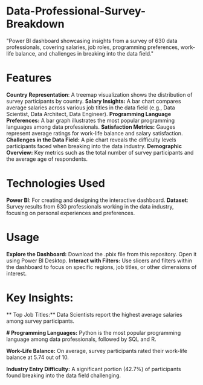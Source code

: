 # Data-Professional-Survey-Breakdown
"Power BI dashboard showcasing insights from a survey of 630 data professionals, covering salaries, job roles, programming preferences, work-life balance, and challenges in breaking into the data field."

# Features
**Country Representation**: A treemap visualization shows the distribution of survey participants by country.
**Salary Insights:** A bar chart compares average salaries across various job titles in the data field (e.g., Data Scientist, Data Architect, Data Engineer).
**Programming Language Preferences:** A bar graph illustrates the most popular programming languages among data professionals.
**Satisfaction Metrics:** Gauges represent average ratings for work-life balance and salary satisfaction.
**Challenges in the Data Field:** A pie chart reveals the difficulty levels participants faced when breaking into the data industry.
**Demographic Overview:** Key metrics such as the total number of survey participants and the average age of respondents.

# Technologies Used
**Power BI**: For creating and designing the interactive dashboard.
**Dataset**: Survey results from 630 professionals working in the data industry, focusing on personal experiences and preferences.

# Usage
**Explore the Dashboard:**
Download the .pbix file from this repository.
Open it using Power BI Desktop.
**Interact with Filters:**
Use slicers and filters within the dashboard to focus on specific regions, job titles, or other dimensions of interest.

# Key Insights:
** Top Job Titles:**
Data Scientists report the highest average salaries among survey participants.

**# Programming Languages:**
Python is the most popular programming language among data professionals, followed by SQL and R.

**Work-Life Balance:**
On average, survey participants rated their work-life balance at 5.74 out of 10.

**Industry Entry Difficulty:**
A significant portion (42.7%) of participants found breaking into the data field challenging.
